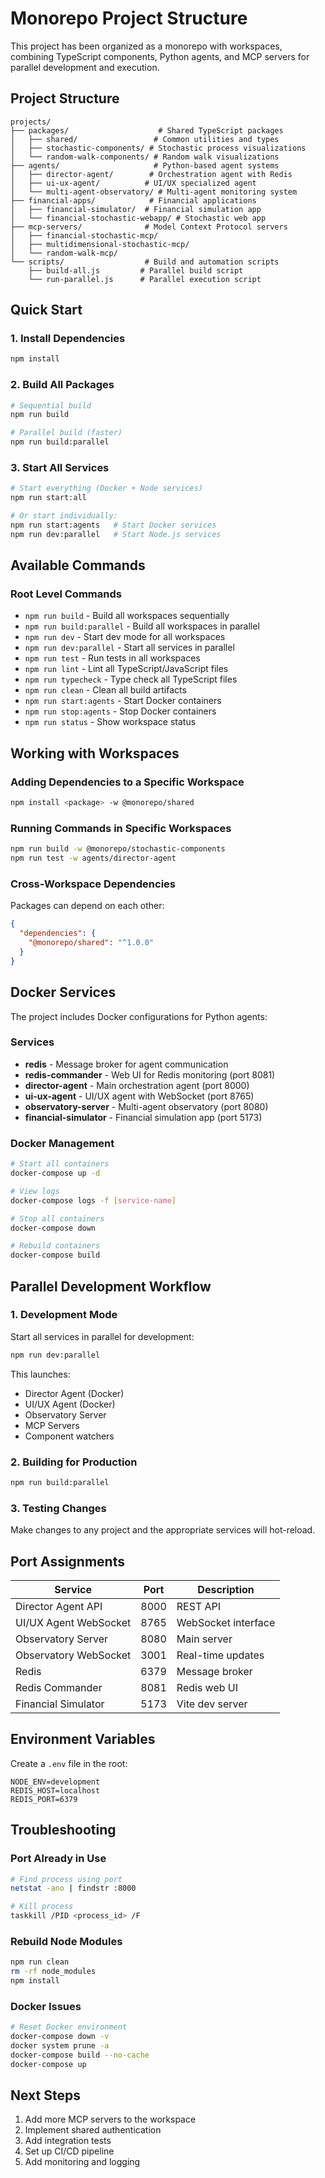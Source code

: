 # Monorepo Project Structure

This project has been organized as a monorepo with workspaces, combining TypeScript components, Python agents, and MCP servers for parallel development and execution.

## Project Structure

```
projects/
├── packages/                    # Shared TypeScript packages
│   ├── shared/                 # Common utilities and types
│   ├── stochastic-components/ # Stochastic process visualizations
│   └── random-walk-components/ # Random walk visualizations
├── agents/                     # Python-based agent systems
│   ├── director-agent/        # Orchestration agent with Redis
│   ├── ui-ux-agent/          # UI/UX specialized agent
│   └── multi-agent-observatory/ # Multi-agent monitoring system
├── financial-apps/            # Financial applications
│   ├── financial-simulator/  # Financial simulation app
│   └── financial-stochastic-webapp/ # Stochastic web app
├── mcp-servers/              # Model Context Protocol servers
│   ├── financial-stochastic-mcp/
│   ├── multidimensional-stochastic-mcp/
│   └── random-walk-mcp/
└── scripts/                  # Build and automation scripts
    ├── build-all.js         # Parallel build script
    └── run-parallel.js      # Parallel execution script
```

## Quick Start

### 1. Install Dependencies
```bash
npm install
```

### 2. Build All Packages
```bash
# Sequential build
npm run build

# Parallel build (faster)
npm run build:parallel
```

### 3. Start All Services
```bash
# Start everything (Docker + Node services)
npm run start:all

# Or start individually:
npm run start:agents   # Start Docker services
npm run dev:parallel   # Start Node.js services
```

## Available Commands

### Root Level Commands
- `npm run build` - Build all workspaces sequentially
- `npm run build:parallel` - Build all workspaces in parallel
- `npm run dev` - Start dev mode for all workspaces
- `npm run dev:parallel` - Start all services in parallel
- `npm run test` - Run tests in all workspaces
- `npm run lint` - Lint all TypeScript/JavaScript files
- `npm run typecheck` - Type check all TypeScript files
- `npm run clean` - Clean all build artifacts
- `npm run start:agents` - Start Docker containers
- `npm run stop:agents` - Stop Docker containers
- `npm run status` - Show workspace status

## Working with Workspaces

### Adding Dependencies to a Specific Workspace
```bash
npm install <package> -w @monorepo/shared
```

### Running Commands in Specific Workspaces
```bash
npm run build -w @monorepo/stochastic-components
npm run test -w agents/director-agent
```

### Cross-Workspace Dependencies
Packages can depend on each other:
```json
{
  "dependencies": {
    "@monorepo/shared": "^1.0.0"
  }
}
```

## Docker Services

The project includes Docker configurations for Python agents:

### Services
- **redis** - Message broker for agent communication
- **redis-commander** - Web UI for Redis monitoring (port 8081)
- **director-agent** - Main orchestration agent (port 8000)
- **ui-ux-agent** - UI/UX agent with WebSocket (port 8765)
- **observatory-server** - Multi-agent observatory (port 8080)
- **financial-simulator** - Financial simulation app (port 5173)

### Docker Management
```bash
# Start all containers
docker-compose up -d

# View logs
docker-compose logs -f [service-name]

# Stop all containers
docker-compose down

# Rebuild containers
docker-compose build
```

## Parallel Development Workflow

### 1. Development Mode
Start all services in parallel for development:
```bash
npm run dev:parallel
```

This launches:
- Director Agent (Docker)
- UI/UX Agent (Docker)
- Observatory Server
- MCP Servers
- Component watchers

### 2. Building for Production
```bash
npm run build:parallel
```

### 3. Testing Changes
Make changes to any project and the appropriate services will hot-reload.

## Port Assignments

| Service | Port | Description |
|---------|------|-------------|
| Director Agent API | 8000 | REST API |
| UI/UX Agent WebSocket | 8765 | WebSocket interface |
| Observatory Server | 8080 | Main server |
| Observatory WebSocket | 3001 | Real-time updates |
| Redis | 6379 | Message broker |
| Redis Commander | 8081 | Redis web UI |
| Financial Simulator | 5173 | Vite dev server |

## Environment Variables

Create a `.env` file in the root:
```env
NODE_ENV=development
REDIS_HOST=localhost
REDIS_PORT=6379
```

## Troubleshooting

### Port Already in Use
```bash
# Find process using port
netstat -ano | findstr :8000

# Kill process
taskkill /PID <process_id> /F
```

### Rebuild Node Modules
```bash
npm run clean
rm -rf node_modules
npm install
```

### Docker Issues
```bash
# Reset Docker environment
docker-compose down -v
docker system prune -a
docker-compose build --no-cache
docker-compose up
```

## Next Steps

1. Add more MCP servers to the workspace
2. Implement shared authentication
3. Add integration tests
4. Set up CI/CD pipeline
5. Add monitoring and logging